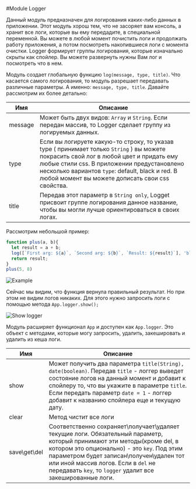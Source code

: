 #Module Logger

Данный модуль предназначен для логирования каких-либо данных в приложении. Этот модуль хорош тем, что не засоряет вам консоль, а хранит все логи, которые вы ему передадите, в специальной переменной. Вы можете в любой момент почистить логи и продолжать работу приложения, а потом посмотреть накопившиеся логи с момента очистки. Logger формирует группы логирования, которые изначально скрыты как спойлер. Вы можете развернуть нужны Вам лог и посмотреть что в нем.

Модуль создает глобальную функцию ```log(message, type, title)```.
Что касается самого логирования, то модуль разрешает передавать различные параметры. А именно: ```message, type, title```.
Давайте рассмотрим их более детально:

Имя    | Описание
------------ | -------------
message      | Может быть двух видов: ```Array``` и ```String```. Если передан массив, то Logger сделает группу из логируемых данных.
type      | Если вы логируете какую-то строку, то указав type ( принимает только ```String``` ) вы можете покрасить свой лог в любой цвет и придать ему любые стили css. В приложении предустановлено несколько вариантов ```type```: default, black и red. В любой момент вы можете дописать свои css свойства.
title      | Передав этот параметр в ```String only```, Logget присвоит группе логирования данное название, чтобы вы могли лучше ориентироваться в своих логах.

Рассмотрим небольшой пример:

```javascript
function plus(a, b){
  let result = a + b;
  log([`First arg: ${a}`, `Second arg: ${b}`, `Result: ${result}`], 'black', 'Plus');
  return result;
}
plus(5, 8)
```

![Example](http://joxi.ru/L4Ak3LbI4ObpAq.jpg)

Сейчас мы видим, что функция вернула правильный результат. Но при этом не видим логов никаких. Для этого нужно запросить логи с помощью метода `App.logger.show();`

![Show logger](http://joxi.ru/NDrlaKnT1ae5mP.jpg)

Модуль расширяет функционал `App` и доступен как ```App.logger```. Это объект с методами, которые могу запросить, удалить, закешировать и удалить из кеша логи.

Имя    | Описание
------------ | -------------
show      | Может получить два параметра ```title(String), date(boolean)```. Передав ```title``` - логгер выведет состояние логов на данный момент и добавит к спойлеру то, что вы укажите в параметре ```title```. Если передать параметр ```date = 1``` - логгер добавит к названию спойлера еще и текущую дату.
clear      | Метод чистит все логи
save\get\del      | Соответственно сохраняет\получает\удаляет текущие логи. Обязательный параметр, который принимают эти методы(кроме del, в котором это опционально) - это ```key```. Под этим параметром будет записан\получен\удален тот или иной массив логов. Если в ```del``` не передавать ```key```, то ```logger``` удалит все закешированные логи.